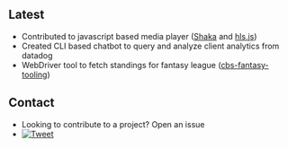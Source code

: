 ## Latest
- Contributed to javascript based media player ([Shaka](https://github.com/shaka-project/shaka-player) and [hls.js](https://github.com/video-dev/hls.js))
- Created CLI based chatbot to query and analyze client analytics from datadog
- WebDriver tool to fetch standings for fantasy league ([cbs-fantasy-tooling](https://github.com/seanbecker15/cbs-fantasy-tooling))


## Contact
- Looking to contribute to a project? Open an issue
- [![Tweet](https://cdn.prod.website-files.com/5e0f1144930a8bc8aace526c/65dd9eb5aaca434fac4f1ca4_shields.io.svg)](https://x.com/theseanbecker)

<!-- Badges removed until I figure out which ones I actually want...   -->
<!--
<p align="center">
  <a href="https://github.com/seanbecker15?tab=followers">
    <img src="https://img.shields.io/github/followers/seanbecker15?label=Followers&logo=GitHub&style=for-the-badge" alt="GitHub badge" />
  </a>
  <a href="http://twitter.com/_SeanBecker">
    <img src="https://img.shields.io/twitter/follow/_SeanBecker?label=Twitter&logo=twitter&style=for-the-badge" />
  </a>
</p>
-->
